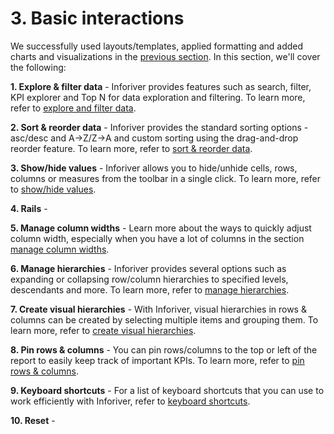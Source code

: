 # 3. Basic interactions

We successfully used layouts/templates, applied formatting and added charts and visualizations in the [previous section](../2.-displaying-information/). In this section, we'll cover the following:

**1. Explore & filter data** - Inforiver provides features such as search, filter, KPI explorer and Top N for data exploration and filtering. To learn more, refer to [explore and filter data](explore-and-filter-data/).

**2. Sort & reorder data** - Inforiver provides the standard sorting options - asc/desc and A->Z/Z->A and custom sorting using the drag-and-drop reorder feature. To learn more, refer to [sort & reorder data](sort-and-reorder-data.md).

**3. Show/hide values** - Inforiver allows you to hide/unhide cells, rows, columns or measures from the toolbar in a single click. To learn more, refer to [show/hide values](show-or-hide-values-rows-and-columns.md).

**4. Rails** -&#x20;

**5. Manage column widths** - Learn more about the ways to quickly adjust column width, especially when you have a lot of columns in the section [manage column widths](manage-column-widths.md).

**6. Manage hierarchies** - Inforiver provides several options such as expanding or collapsing row/column hierarchies to specified levels, descendants and more. To learn more, refer to [manage hierarchies](manage-hierarchies.md).

**7. Create visual hierarchies** - With Inforiver, visual hierarchies in rows & columns can be created by selecting multiple items and grouping them. To learn more, refer to [create visual hierarchies](create-visual-hierarchies.md).&#x20;

**8. Pin rows & columns** - You can pin rows/columns to the top or left of the report to easily keep track of important KPIs. To learn more, refer to [pin rows & columns](pin-rows-and-columns.md).

**9. Keyboard shortcuts** - For a list of keyboard shortcuts that you can use to work efficiently with Inforiver, refer to [keyboard shortcuts](keyboard-shortcuts.md).

**10. Reset** -&#x20;



